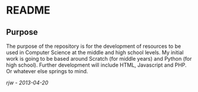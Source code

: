 # README

## Purpose

The purpose of the repository is for the development of resources to be used in Computer Science at the middle and high school levels. My initial work is going to be based around Scratch (for middle years) and Python (for high school). Further development will include HTML, Javascript and PHP. Or whatever else springs to mind.

*rjw - 2013-04-20*